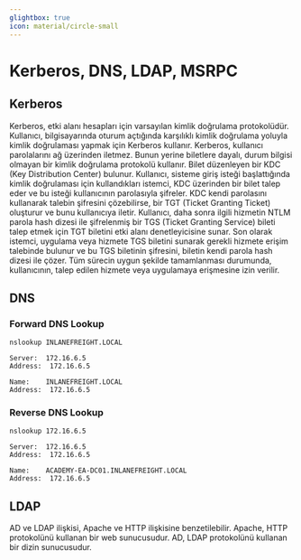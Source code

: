 ```yaml
---
glightbox: true
icon: material/circle-small
---
```


# Kerberos, DNS, LDAP, MSRPC

## Kerberos

Kerberos, etki alanı hesapları için varsayılan kimlik doğrulama protokolüdür. Kullanıcı, bilgisayarında oturum açtığında karşılıklı kimlik doğrulama yoluyla kimlik doğrulaması yapmak için Kerberos kullanır. Kerberos, kullanıcı parolalarını ağ üzerinden iletmez. Bunun yerine biletlere dayalı, durum bilgisi olmayan bir kimlik doğrulama protokolü kullanır. Bilet düzenleyen bir KDC (Key Distribution Center) bulunur. Kullanıcı, sisteme giriş isteği başlattığında kimlik doğrulaması için kullandıkları istemci, KDC üzerinden bir bilet talep eder ve bu isteği kullanıcının parolasıyla şifreler. KDC kendi parolasını kullanarak talebin şifresini çözebilirse, bir TGT (Ticket Granting Ticket) oluşturur ve bunu kullanıcıya iletir. Kullanıcı, daha sonra ilgili hizmetin NTLM parola hash dizesi ile şifrelenmiş bir TGS (Ticket Granting Service) bileti talep etmek için TGT biletini etki alanı denetleyicisine sunar. Son olarak istemci, uygulama veya hizmete TGS biletini sunarak gerekli hizmete erişim talebinde bulunur ve bu TGS biletinin şifresini, biletin kendi parola hash dizesi ile çözer. Tüm sürecin uygun şekilde tamamlanması durumunda, kullanıcının, talep edilen hizmete veya uygulamaya erişmesine izin verilir.

## DNS

### Forward DNS Lookup

```batch
nslookup INLANEFREIGHT.LOCAL
```

```text title="Output"
Server:  172.16.6.5
Address:  172.16.6.5

Name:    INLANEFREIGHT.LOCAL
Address:  172.16.6.5
```

### Reverse DNS Lookup

```batch
nslookup 172.16.6.5
```

```text title="Output"
Server:  172.16.6.5
Address:  172.16.6.5

Name:    ACADEMY-EA-DC01.INLANEFREIGHT.LOCAL
Address:  172.16.6.5
```

## LDAP

AD ve LDAP ilişkisi, Apache ve HTTP ilişkisine benzetilebilir. Apache, HTTP protokolünü kullanan bir web sunucusudur. AD, LDAP protokolünü kullanan bir dizin sunucusudur.
